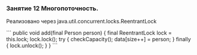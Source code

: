 ### Занятие 12 Многопоточность. 
Реализовано через java.util.concurrent.locks.ReentrantLock<br>
<tr>
```
public void add(final Person person) {
        final ReentrantLock lock = this.lock;
        lock.lock();
        try {
            checkCapacity();
            data[size++] = person;
        } finally {
            lock.unlock();
        }
    }
```
